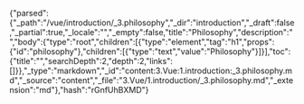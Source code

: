 {"parsed":{"_path":"/vue/introduction/_3.philosophy","_dir":"introduction","_draft":false,"_partial":true,"_locale":"","_empty":false,"title":"Philosophy","description":"","body":{"type":"root","children":[{"type":"element","tag":"h1","props":{"id":"philosophy"},"children":[{"type":"text","value":"Philosophy"}]}],"toc":{"title":"","searchDepth":2,"depth":2,"links":[]}},"_type":"markdown","_id":"content:3.Vue:1.introduction:_3.philosophy.md","_source":"content","_file":"3.Vue/1.introduction/_3.philosophy.md","_extension":"md"},"hash":"rGnfUhBXMD"}